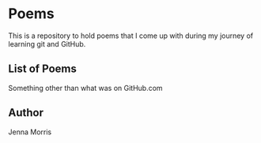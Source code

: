 
# Poems

This is a repository to hold poems that I come up with during my journey of learning git and GitHub.

## List of Poems
Something other than what was on GitHub.com


## Author

Jenna Morris
